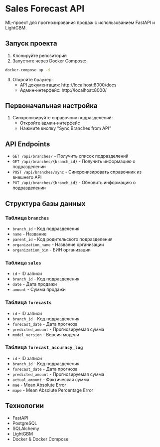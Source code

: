 # Sales Forecast API

ML-проект для прогнозирования продаж с использованием FastAPI и LightGBM.

## Запуск проекта

1. Клонируйте репозиторий
2. Запустите через Docker Compose:

```bash
docker-compose up -d
```

3. Откройте браузер:
   - API документация: http://localhost:8000/docs
   - Админ-интерфейс: http://localhost:8000/

## Первоначальная настройка

1. Синхронизируйте справочник подразделений:
   - Откройте админ-интерфейс
   - Нажмите кнопку "Sync Branches from API"

## API Endpoints

- `GET /api/branches/` - Получить список подразделений
- `GET /api/branches/{branch_id}` - Получить информацию о подразделении
- `POST /api/branches/sync` - Синхронизировать справочник из внешнего API
- `PUT /api/branches/{branch_id}` - Обновить информацию о подразделении

## Структура базы данных

### Таблица `branches`
- `branch_id` - Код подразделения
- `name` - Название
- `parent_id` - Код родительского подразделения
- `organization_name` - Название организации
- `organization_bin` - БИН организации

### Таблица `sales`
- `id` - ID записи
- `branch_id` - Код подразделения
- `date` - Дата продажи
- `amount` - Сумма продажи

### Таблица `forecasts`
- `id` - ID записи
- `branch_id` - Код подразделения  
- `forecast_date` - Дата прогноза
- `predicted_amount` - Прогнозируемая сумма
- `model_version` - Версия модели

### Таблица `forecast_accuracy_log`
- `id` - ID записи
- `branch_id` - Код подразделения
- `forecast_date` - Дата прогноза
- `predicted_amount` - Прогнозируемая сумма
- `actual_amount` - Фактическая сумма
- `mae` - Mean Absolute Error
- `mape` - Mean Absolute Percentage Error

## Технологии

- FastAPI
- PostgreSQL
- SQLAlchemy
- LightGBM
- Docker & Docker Compose